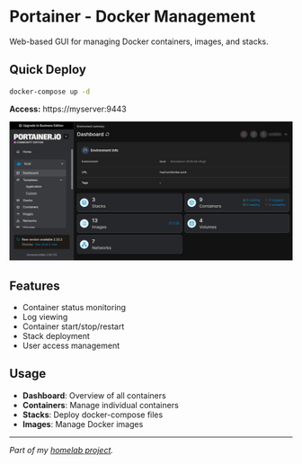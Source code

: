 # Portainer - Docker Management

Web-based GUI for managing Docker containers, images, and stacks.

## Quick Deploy
```bash
docker-compose up -d
```
**Access:** https://myserver:9443

![Portainer](../screenshots/portainerdashboard.jpg)

## Features
- Container status monitoring
- Log viewing
- Container start/stop/restart
- Stack deployment
- User access management

## Usage
- **Dashboard**: Overview of all containers
- **Containers**: Manage individual containers
- **Stacks**: Deploy docker-compose files
- **Images**: Manage Docker images

---
_Part of my [homelab project](../../README.md)._
